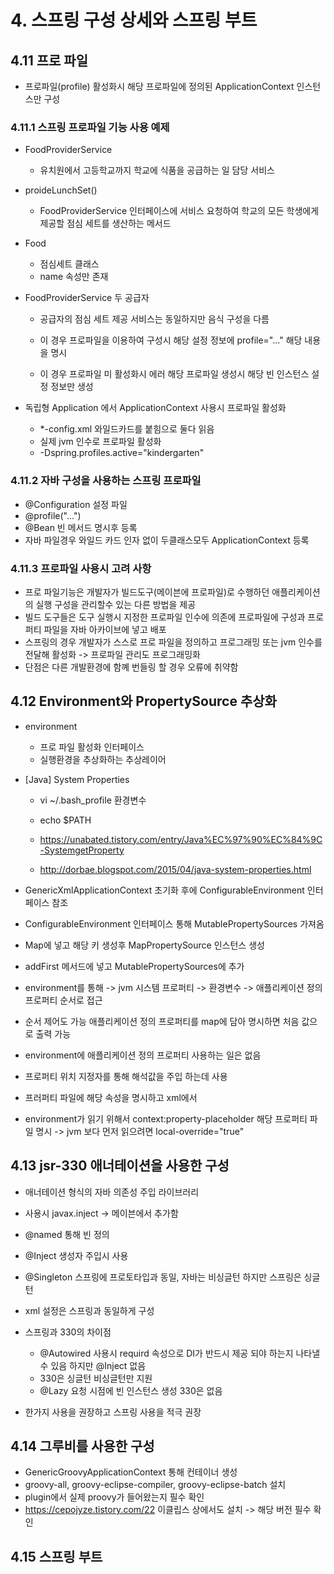 # 4. 스프링 구성 상세와 스프링 부트

## 4.11 프로 파일 

- 프로파일(profile) 활성화시 해당 프로파일에 정의된 ApplicationContext 인스턴스만 구성
  
### 4.11.1 스프링 프로파일 기능 사용 예제

- FoodProviderService 
    
    - 유치원에서 고등학교까지 학교에 식품을 공급하는 일 담당 서비스

- proideLunchSet()
  
    - FoodProviderService 인터페이스에 서비스 요청하여 학교의 모든 학생에게 제공할 점심 세트를 생산하는 메서드

- Food

    - 점심세트 클래스 
    - name 속성만 존재

- FoodProviderService 두 공급자 
    
    - 공급자의 점심 세트 제공 서비스는 동일하지만 음식 구성을 다름 

    - 이 경우 프로파일을 이용하여 구성시 해당 설정 정보에 profile="..." 해당 내용을 명시 
    - 이 경우 프로파일 미 활성화시 에러 해당 프로파일 생성시 해당 빈 인스턴스 설정 정보만 생성

- 독립형 Application 에서 ApplicationContext 사용시 프로파일 활성화

    - *-config.xml 와일드카드를 붙힘으로 둘다 읽음
    - 실제 jvm 인수로 프로파일 활성화
    - -Dspring.profiles.active="kindergarten"

### 4.11.2 자바 구성을 사용하는 스프링 프로파일

- @Configuration 설정 파일
- @profile("...")
- @Bean 빈 메서드 명시후 등록
- 자바 파일경우 와일드 카드 인자 없이 두클래스모두 ApplicationContext 등록

### 4.11.3 프로파일 사용시 고려 사항

- 프로 파일기능은 개발자가 빌드도구(메이븐에 프로파일)로 수행하던 애플리케이션의 실행 구성을 관리할수 있는 다른 방법을 제공
- 빌드 도구들은 도구 실행시 지정한 프로파일 인수에 의존에 프로파일에 구성과 프로퍼티 파일을 자바 아카이브에 넣고 배포
- 스프링의 경우 개발자가 스스로 프로 파일을 정의하고 프로그래밍 또는 jvm 인수를 전달해 활성화 -> 프로파일 관리도 프로그래밍화
- 단점은 다른 개발환경에 함꼐 번들링 할 경우 오류에 취약함 
  
## 4.12 Environment와 PropertySource 추상화

- environment
    
    - 프로 파일 활성화 인터페이스
    - 실행환경을 추상화하는 추상레이어 

- [Java] System Properties
  - vi ~/.bash_profile 환경변수
  - echo $PATH 
  - https://unabated.tistory.com/entry/Java%EC%97%90%EC%84%9C-SystemgetProperty    

  - http://dorbae.blogspot.com/2015/04/java-system-properties.html

- GenericXmlApplicationContext 초기화 후에 ConfigurableEnvironment 인터페이스 참조
- ConfigurableEnvironment 인터페이스 통해 MutablePropertySources 가져옴
- Map에 넣고 해당 키 생성후 MapPropertySource 인스턴스 생성
- addFirst 메서드에 넣고 MutablePropertySources에 추가 

- environment를 통해 -> jvm 시스템 프로퍼티 -> 환경변수 -> 애플리케이션 정의 프로퍼티 순서로 접근 
  
- 순서 제어도 가능 애플리케이션 정의 프로퍼티를 map에 담아 명시하면 처음 값으로 출력 가능 
- environment에 애플리케이션 정의 프로퍼티 사용하는 일은 없음

- 프로퍼티 위치 지정자를 통해 해석값을 주입 하는데 사용 

- 프러퍼티 파일에 해당 속성을 명시하고 xml에서 

- environment가 읽기 위해서 context:property-placeholder 해당 프로퍼티 파일 명시 -> jvm 보다 먼저 읽으려면 local-override="true"

## 4.13 jsr-330 애너테이션을 사용한 구성

- 애너테이션 형식의 자바 의존성 주입 라이브러리 
- 사용시 javax.inject -> 메이븐에서 추가함
- @named 통해 빈 정의
- @Inject 생성자 주입시 사용 
- @Singleton 스프링에 프로토타입과 동일, 자바는 비싱글턴 하지만 스프링은 싱글턴 
- xml 설정은 스프링과 동일하게 구성 
- 스프링과 330의 차이점 

    - @Autowired 사용시 requird 속성으로 DI가 반드시 제공 되야 하는지 나타낼수 있음 하지만 @Inject 없음
    - 330은 싱글턴 비싱글턴만 지원 
    - @Lazy 요청 시점에 빈 인스턴스 생성 330은 없음

- 한가지 사용을 권장하고 스프링 사용을 적극 권장 

## 4.14 그루비를 사용한 구성

- GenericGroovyApplicationContext 통해 컨테이너 생성 
- groovy-all, groovy-eclipse-compiler, groovy-eclipse-batch 설치
- plugin에서 실제 proovy가 들어왔는지 필수 확인 
- https://cepojyze.tistory.com/22 이클립스 상에서도 설치 -> 해당 버전 필수 확인 

## 4.15 스프링 부트